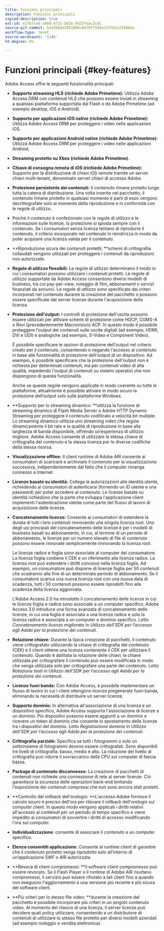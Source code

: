 ```yaml
---
title: Funzioni principali
description: Funzioni principali
copied-description: true
exl-id: e17b7ce8-a408-4731-b63e-9d25feac2cdc
source-git-commit: be43bbbd1051886c8979ff590a3197b2a7249b6a
workflow-type: tm+mt
source-wordcount: '1146'
ht-degree: 0%

---
```


# Funzioni principali {#key-features}

Adobe Access offre le seguenti funzionalità principali:

* **Supporto streaming HLS (richiede Adobe Primetime):** Utilizza Adobe Access DRM con contenuti HLS che possono essere inviati in streaming a qualsiasi piattaforma supportata dal Flash o da Adobe Primetime (ad esempio desktop, iOS e Android).
* **Supporto per applicazioni iOS native (richiede Adobe Primetime):** Utilizza Adobe Access DRM per proteggere i video nelle applicazioni iOS.
* **Supporto per applicazioni Android native (richiede Adobe Primetime):** Utilizza Adobe Access DRM per proteggere i video nelle applicazioni Android.
* **Streaming protetto su Xbox (richiede Adobe Primetime)**.
* **Chiave di consegna remota di iOS (richiede Adobe Primetime):** Supporto per la distribuzione di chiavi iOS remote tramite un server chiavi multi-tenant, denominato server chiavi di accesso Adobe.
* **Protezione persistente dei contenuti:** Il contenuto rimane protetto lungo tutta la catena di distribuzione. Una volta inserito nel pacchetto, il contenuto rimane protetto in qualsiasi momento e parti di esso vengono decrittografate solo al momento della riproduzione e in conformità con le regole di utilizzo.
* Poiché il contenuto è confezionato con le regole di utilizzo e le informazioni sulle licenze, la protezione si sposta sempre con il contenuto. Se i consumatori senza licenza tentano di riprodurre il contenuto, il criterio incorporato nel contenuto lo reindirizza in modo da poter acquisire una licenza valida per il contenuto.
* **Riproduzione sicura dei contenuti protetti: **schemi di crittografia collaudati vengono utilizzati per proteggere i contenuti da riproduzioni non autorizzate.
* **Regole di utilizzo flessibili:** Le regole di utilizzo determinano il modo in cui i consumatori possono utilizzare i contenuti protetti. Le regole di utilizzo supportate da Adobe Access consentono diversi modelli di business, tra cui pay-per-view, noleggio di film, abbonamenti o servizi finanziati da annunci. Le regole di utilizzo sono specificate dai criteri incorporati nel contenuto durante la creazione del pacchetto o possono essere specificate dal server licenze durante l&#39;acquisizione della licenza.
* **Protezione dell&#39;output:** I controlli di protezione dell&#39;uscita possono essere utilizzati per attivare schemi di protezione come HDCP, CGMS-A o Rovi (precedentemente Macrovision) ACP. In questo modo è possibile proteggere l&#39;output dei contenuti sulle uscite digitali (ad esempio, HDMI, DVI e UDI) e analogiche (ad esempio, S-Video e Component Video).

   È possibile specificare le opzioni di protezione dell&#39;output nel criterio creato per il contenuto, consentendo o negando l&#39;accesso al contenuto in base alle funzionalità di protezione dell&#39;output di un dispositivo. Ad esempio, è possibile specificare che la protezione dell&#39;output non è richiesta per determinati contenuti, ma per contenuti video di alta qualità, impedendo l&#39;output di contenuti su sistemi operativi che non dispongono di questa funzionalità.

   Anche se queste regole vengono applicate in modo coerente su tutte le piattaforme, attualmente è possibile attivare in modo sicuro la protezione dell’output solo sulle piattaforme Windows.

* **Supporto per lo streaming dinamico: **utilizza la funzione di streaming dinamico di Flash Media Server o Adobe HTTP Dynamic Streaming per proteggere il contenuto codificato a velocità bit multiple. Lo streaming dinamico utilizza uno streaming video che regola dinamicamente il bit rate e la qualità di riproduzione in base alla larghezza di banda disponibile, offrendo un’esperienza di utilizzo migliore. Adobe Access consente di utilizzare la stessa chiave di crittografia del contenuto e la stessa licenza per le diverse codifiche della stessa risorsa.
* **Visualizzazione offline:** Il client runtime di Adobe AIR consente ai consumatori di scaricare e archiviare il contenuto per la visualizzazione successiva, indipendentemente dal fatto che il computer rimanga connesso a Internet.
* **Licenze basate su identità:** Collega le autorizzazioni alle identità utente, richiedendo ai consumatori di autenticarsi (fornendo un ID utente e una password) per poter accedere al contenuto. Le licenze basate su identità richiedono che la parte che sviluppa l&#39;applicazione client implementi l&#39;autenticazione utente come parte del flusso di lavoro di acquisizione delle licenze.
* **Concatenamento licenze:** Consente ai consumatori di estendere la durata di tutti i loro contenuti rinnovando una singola licenza root. Uno degli usi principali del concatenamento delle licenze è per i modelli di business basati su abbonamento, in cui, al termine di un periodo di abbonamento, le licenze per un numero elevato di file di contenuto possono essere rinnovate semplicemente rinnovando la licenza root.

   Le licenze radice e foglia sono associate al computer del consumatore. La licenza foglia contiene il CEK e un riferimento alla licenza radice. La licenza root può estendere i diritti concessi nella licenza foglia. Ad esempio, un consumatore può disporre di licenze foglia per 50 contenuti che scadranno alla fine di un determinato periodo di abbonamento. Se il consumatore scarica una nuova licenza root con una nuova data di scadenza, tutti i 50 contenuti possono essere riprodotti fino alla scadenza della licenza aggiornata.

   L&#39;Adobe Access 2.0 ha introdotto il concatenamento delle licenze in cui le licenze foglia e radice sono associate a un computer specifico. Adobe Access 3.0 introduce una forma avanzata di concatenamento delle licenze, in cui una foglia è associata a una licenza radice e solo la licenza radice è associata a un computer o dominio specifico. Letto *Concatenamento licenze migliorato* in *Utilizzo dell’SDK per l’accesso agli Adobi per la protezione dei contenuti*.

* **Rotazione chiave:** Durante la tipica creazione di pacchetti, il contenuto viene crittografato utilizzando la chiave di crittografia del contenuto (CEK) e il client ottiene una licenza contenente il CEK per utilizzare il contenuto. Quando è abilitata la rotazione delle chiavi, la chiave utilizzata per crittografare il contenuto può essere modificata in modo che venga utilizzata solo per crittografare una parte del contenuto. Letto *Rotazione tasti* in *Utilizzo dell’SDK per l’accesso agli Adobi per la protezione dei contenuti*.

* **Licenze fuori banda:** Con Adobe Access, è possibile implementare un flusso di lavoro in cui i client ottengono licenze pregenerate fuori banda, eliminando la necessità di distribuire un server licenze.
* **Supporto dominio:** In alternativa all&#39;associazione di una licenza a un dispositivo specifico, Adobe Access supporta l&#39;associazione di licenze a un dominio. Più dispositivi possono essere aggiunti a un dominio e ricevere un token di dominio che consente lo spostamento delle licenze tra i dispositivi del dominio. Letto *Registrazione dominio* in *Utilizzo dell’SDK per l’accesso agli Adobi per la protezione dei contenuti*.

* **Crittografia parziale:** Specifica se tutti i fotogrammi o solo un sottoinsieme di fotogrammi devono essere crittografati. Sono disponibili tre livelli di crittografia: basso, medio e alto. La riduzione del livello di crittografia può ridurre il sovraccarico della CPU sui computer di fascia bassa.
* **Package di contenuto disconnesso:** La creazione di pacchetti di contenuti non richiede una connessione di rete al server licenze. Ciò garantisce la sicurezza delle operazioni back-end limitando l&#39;esposizione dei contenuti compressi che non sono ancora stati protetti.
* **Controllo del rollback dell&#39;orologio: **L&#39;accesso Adobe fornisce il calcolo sicuro e preciso dell&#39;ora per rilevare il rollback dell&#39;orologio sul computer client. In questo modo vengono applicati i diritti relativi all&#39;accesso ai contenuti per un periodo di tempo specifico e viene impedito ai consumatori di sovvertire i diritti di accesso modificando l&#39;ora sul computer.
* **Individualizzazione**: consente di associare il contenuto a un computer specifico.
* **Elenco consentiti applicazione:** Consente al runtime client di garantire che il contenuto protetto venga riprodotto solo all’interno di un’applicazione SWF o AIR autorizzata.
* **Revoca di client compromessi: **il software client compromesso può essere revocato. Se il Flash Player o il runtime di Adobe AIR risultano compromessi, il servizio può essere rifiutato a tali client fino a quando non eseguono l&#39;aggiornamento a una versione più recente e più sicura del software client.
* **Più criteri per lo stesso file video: **durante la creazione del pacchetto è possibile incorporare più criteri in un singolo contenuto video. Al momento del rilascio di una licenza, il server licenze può decidere quali policy utilizzare, consentendo a un distributore di contenuti di utilizzare lo stesso file protetto per diversi modelli aziendali (ad esempio noleggio e vendita elettronica).
